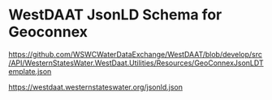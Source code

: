 # WestDAAT JsonLD Schema for Geoconnex


https://github.com/WSWCWaterDataExchange/WestDAAT/blob/develop/src/API/WesternStatesWater.WestDaat.Utilities/Resources/GeoConnexJsonLDTemplate.json


https://westdaat.westernstateswater.org/jsonld.json




